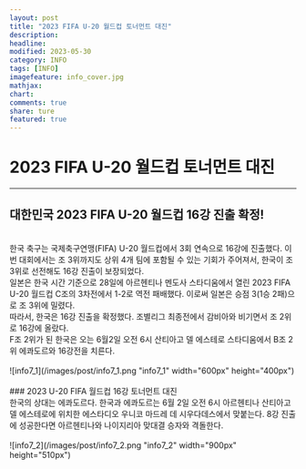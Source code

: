 ```yaml
---
layout: post
title: "2023 FIFA U-20 월드컵 토너먼트 대진"
description:
headline:
modified: 2023-05-30
category: INFO
tags: [INFO]
imagefeature: info_cover.jpg
mathjax:
chart:
comments: true
share: ture
featured: true
---
```


# 2023 FIFA U-20 월드컵 토너먼트 대진  

---------------------------------------


## 대한민국 2023 FIFA U-20 월드컵 16강 진출 확정!  
<br/>
한국 축구는 국제축구연맹(FIFA) U-20 월드컵에서 3회 연속으로 16강에 진출했다. 이번 대회에서는 조 3위까지도 상위 4개 팀에 포함될 수 있는 기회가 주어져서, 한국이 조 3위로 선전해도 16강 진출이 보장되었다.  
<br/>
일본은 한국 시간 기준으로 28일에 아르헨티나 멘도사 스타디움에서 열린 2023 FIFA U-20 월드컵 C조의 3차전에서 1-2로 역전 패배했다. 이로써 일본은 승점 3(1승 2패)으로 조 3위에 밀렸다.  
<br/>
따라서, 한국은 16강 진출을 확정했다. 조별리그 최종전에서 감비아와 비기면서 조 2위로 16강에 올랐다.  
<br/>
F조 2위가 된 한국은 오는 6월2일 오전 6시 산티아고 델 에스테로 스타디움에서 B조 2위 에콰도르와 16강전을 치른다.  
<br/>
<br/>
![info7_1](/images/post/info7_1.png "info7_1" width="600px" height="400px")  
<br/>
<br/>
### 2023 U-20 FIFA 월드컵 16강 토너먼트 대진  
<br/>
한국의 상대는 에콰도르다. 한국과 에콰도르는 6월 2일 오전 6시 아르헨티나 산티아고 델 에스테로에 위치한 에스타디오 우니코 마드레 데 시우다데스에서 맞붙는다. 8강 진출에 성공한다면 아르헨티나와 나이지리아 맞대결 승자와 격돌한다.  
<br/>
<br/>
![info7_2](/images/post/info7_2.png "info7_2" width="900px" height="510px")  